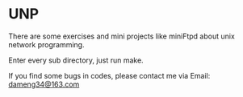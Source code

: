 UNP
===

There are some exercises  and mini projects like miniFtpd about unix network programming.

Enter every sub directory, just run make.

If you find some bugs in codes, please contact me via Email: dameng34@163.com
